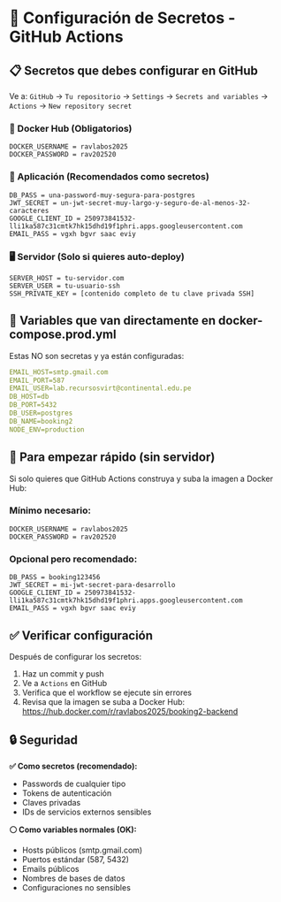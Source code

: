 # 🔐 Configuración de Secretos - GitHub Actions

## 📋 **Secretos que debes configurar en GitHub**

Ve a: `GitHub` → `Tu repositorio` → `Settings` → `Secrets and variables` → `Actions` → `New repository secret`

### **🐳 Docker Hub (Obligatorios)**
```
DOCKER_USERNAME = ravlabos2025
DOCKER_PASSWORD = rav202520
```

### **🔐 Aplicación (Recomendados como secretos)**
```
DB_PASS = una-password-muy-segura-para-postgres
JWT_SECRET = un-jwt-secret-muy-largo-y-seguro-de-al-menos-32-caracteres
GOOGLE_CLIENT_ID = 250973841532-lli1ka587c31cmtk7hk15dhd19f1phri.apps.googleusercontent.com
EMAIL_PASS = vgxh bgvr saac eviy
```

### **🖥️ Servidor (Solo si quieres auto-deploy)**
```
SERVER_HOST = tu-servidor.com
SERVER_USER = tu-usuario-ssh
SSH_PRIVATE_KEY = [contenido completo de tu clave privada SSH]
```

## 📝 **Variables que van directamente en docker-compose.prod.yml**

Estas NO son secretas y ya están configuradas:
```yaml
EMAIL_HOST=smtp.gmail.com
EMAIL_PORT=587
EMAIL_USER=lab.recursosvirt@continental.edu.pe
DB_HOST=db
DB_PORT=5432
DB_USER=postgres
DB_NAME=booking2
NODE_ENV=production
```

## 🚀 **Para empezar rápido (sin servidor)**

Si solo quieres que GitHub Actions construya y suba la imagen a Docker Hub:

### **Mínimo necesario:**
```
DOCKER_USERNAME = ravlabos2025
DOCKER_PASSWORD = rav202520
```

### **Opcional pero recomendado:**
```
DB_PASS = booking123456
JWT_SECRET = mi-jwt-secret-para-desarrollo
GOOGLE_CLIENT_ID = 250973841532-lli1ka587c31cmtk7hk15dhd19f1phri.apps.googleusercontent.com
EMAIL_PASS = vgxh bgvr saac eviy
```

## ✅ **Verificar configuración**

Después de configurar los secretos:
1. Haz un commit y push
2. Ve a `Actions` en GitHub
3. Verifica que el workflow se ejecute sin errores
4. Revisa que la imagen se suba a Docker Hub: https://hub.docker.com/r/ravlabos2025/booking2-backend

## 🔒 **Seguridad**

**✅ Como secretos (recomendado):**
- Passwords de cualquier tipo
- Tokens de autenticación
- Claves privadas
- IDs de servicios externos sensibles

**⚪ Como variables normales (OK):**
- Hosts públicos (smtp.gmail.com)
- Puertos estándar (587, 5432)
- Emails públicos
- Nombres de bases de datos
- Configuraciones no sensibles